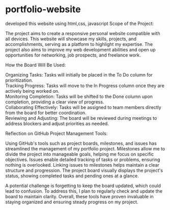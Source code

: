 # portfolio-website
 developed this website using html,css, javascript
Scope of the Project:  

The project aims to create a responsive personal website compatible with all devices. This website will showcase my skills, projects, and accomplishments, serving as a platform to highlight my expertise. The project also aims to improve my web development abilities and open up opportunities for networking, job prospects, and freelance work.  

How the Board Will Be Used:  

Organizing Tasks: Tasks will initially be placed in the To Do column for prioritization.  
Tracking Progress: Tasks will move to the In Progress column once they are actively being worked on.  
Monitoring Completion: Tasks will be shifted to the Done column upon completion, providing a clear view of progress.  
Collaborating Effectively: Tasks will be assigned to team members directly from the board for better coordination.  
Reviewing and Adjusting: The board will be reviewed during meetings to address blockers and adjust priorities as needed.  

Reflection on GitHub Project Management Tools:  

Using GitHub's tools such as project boards, milestones, and issues has streamlined the management of my portfolio project. Milestones allow me to divide the project into manageable goals, helping me focus on specific objectives. Issues enable detailed tracking of tasks or problems, ensuring nothing is overlooked. Linking issues to milestones helps maintain a clear structure and progression. The project board visually displays the project's status, showing completed tasks and pending ones at a glance.  

A potential challenge is forgetting to keep the board updated, which could lead to confusion. To address this, I plan to regularly check and update the board to maintain clarity. Overall, these tools have proven invaluable in staying organized and ensuring steady progress on my project.  
